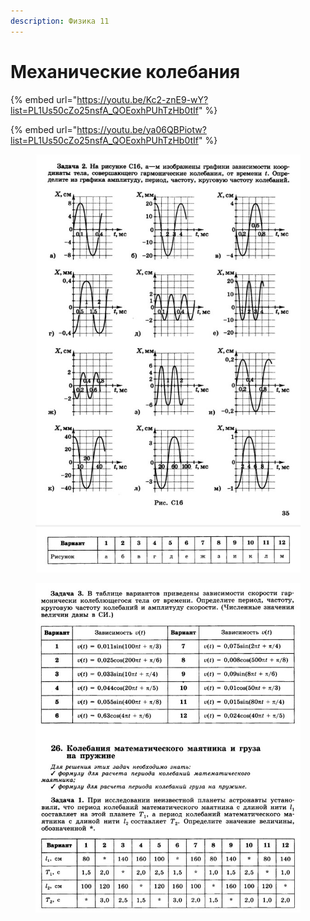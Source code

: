 ```yaml
---
description: Физика 11
---
```


# Механические колебания



{% embed url="https://youtu.be/Kc2-znE9-wY?list=PL1Us50cZo25nsfA_QOEoxhPUhTzHb0tIf" %}

{% embed url="https://youtu.be/ya06QBPiotw?list=PL1Us50cZo25nsfA_QOEoxhPUhTzHb0tIf" %}

<figure><img src="../../../.gitbook/assets/image (6).png" alt=""><figcaption></figcaption></figure>

<figure><img src="../../../.gitbook/assets/image (4).png" alt=""><figcaption></figcaption></figure>

